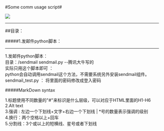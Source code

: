 #Some comm usage script#   

![](https://timgsa.baidu.com/timg?image&quality=80&size=b9999_10000&sec=1510737434454&di=2bd8a5c5461a5804fb7569709a44a364&imgtype=0&src=http%3A%2F%2Fww2.sinaimg.cn%2Fmw690%2Faa213e02gw1ev3lvbtjuuj20g408c0t2.jpg)

 ---  
##目录：   

#####1.发邮件python脚本：
   
---

1.发邮件python脚本：   
目录：/sendmail sendmail.py --腾讯大牛写的   
实际只用这个脚本即可 ：   
python会自动调用sendmail这个方法，不需要系统另外安装sendmail组件。   
sendmail_test.py ： 将里面的密码修改成登入密码   

#####MarkDown syntax

1.标题使用不同数量的"#"来标识是什么层级，可以对应于HTML里面的H1-H6   
2.Alt text   
3.强调 : 左边一个下划线+文字+右边一个下划线 | *号的数量表示强调的级别   
4.换行：两个空格以上+回车   
5.分割线：3个或以上的短横线、星号或者下划线   

